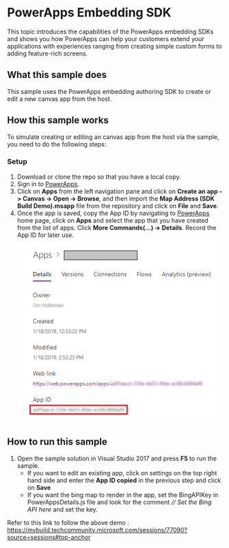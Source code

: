 # PowerApps Embedding SDK 

This topic introduces the capabilities of the PowerApps embedding SDKs and shows you how PowerApps can help your customers extend your applications with experiences ranging from creating simple custom forms to adding feature-rich screens.

## What this sample does

This sample uses the PowerApps embedding authoring SDK to create or edit a new canvas app from the host.

## How this sample works

To simulate creating or editing an canvas app from the host via the sample, you need to do the following steps:

### Setup

1. Download or clone the repo so that you have a local copy.
2. Sign in to [PowerApps](https://web.powerapps.com).
3. Click on **Apps** from the left navigation pane and click on **Create an app -> Canvas -> Open -> Browse**, and then import the **Map Address (SDK Build Demo).msapp** file from the repository and click on **File** and **Save**.
4. Once the app is saved, copy the App ID  by navigating to [PowerApps](https://web.powerapps.com) home page, click on **Apps**  and select the app that you have created from the list of apps. Click **More Commands(...) -> Details**. Record the App ID for later use.
   ![Screenshot](screenshot.png)

## How to run this sample

1. Open the sample solution in Visual Studio 2017 and press **F5** to run the sample. 
   - If you want to edit an existing app, click on settings on the top right hand side and enter the **App ID copied** in the previous step and click on **Save**
   - If you want the bing map to render in the app, set the BingAPIKey in PowerAppsDetails.js file and look for the comment *// Set the Bing API here* and set the key.
  
  Refer to this link to follow the above demo : https://mybuild.techcommunity.microsoft.com/sessions/77090?source=sessions#top-anchor